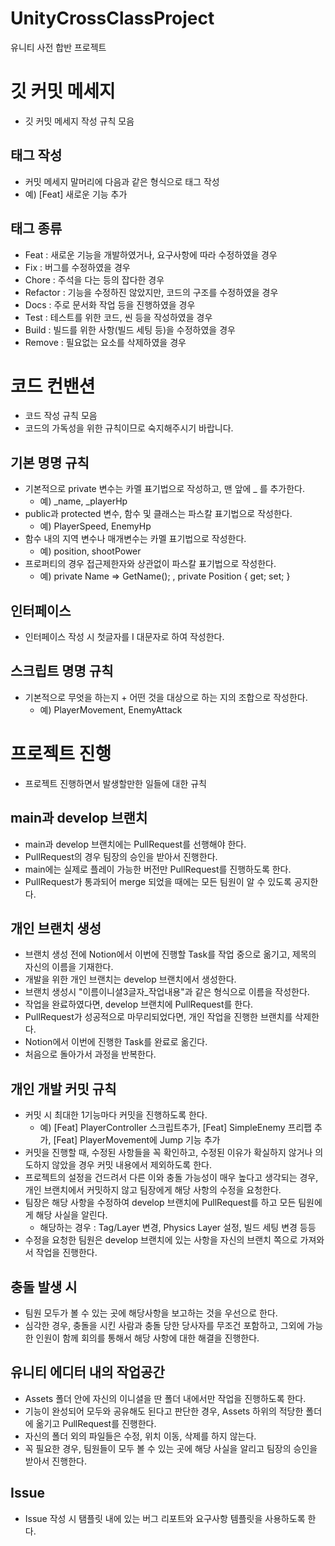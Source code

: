 # UnityCrossClassProject
유니티 사전 합반 프로젝트


# 깃 커밋 메세지
- 깃 커밋 메세지 작성 규칙 모음
## 태그 작성
- 커밋 메세지 말머리에 다음과 같은 형식으로 태그 작성
- 예) [Feat] 새로운 기능 추가
## 태그 종류
- Feat : 새로운 기능을 개발하였거나, 요구사항에 따라 수정하였을 경우
- Fix : 버그를 수정하였을 경우
- Chore : 주석을 다는 등의 잡다한 경우
- Refactor : 기능을 수정하진 않았지만, 코드의 구조를 수정하였을 경우
- Docs : 주로 문서화 작업 등을 진행하였을 경우
- Test : 테스트를 위한 코드, 씬 등을 작성하였을 경우
- Build : 빌드를 위한 사항(빌드 세팅 등)을 수정하였을 경우
- Remove : 필요없는 요소를 삭제하였을 경우
# 코드 컨밴션
- 코드 작성 규칙 모음
- 코드의 가독성을 위한 규칙이므로 숙지해주시기 바랍니다.
## 기본 명명 규칙
- 기본적으로 private 변수는 카멜 표기법으로 작성하고, 맨 앞에 _ 를 추가한다.
  - 예) \_name, \_playerHp
- public과 protected 변수, 함수 및 클래스는 파스칼 표기법으로 작성한다.
  - 예) PlayerSpeed, EnemyHp
- 함수 내의 지역 변수나 매개변수는 카멜 표기법으로 작성한다.
  - 예) position, shootPower
- 프로퍼티의 경우 접근제한자와 상관없이 파스칼 표기법으로 작성한다.
  - 예) private Name => GetName(); , private Position { get; set; }
## 인터페이스
- 인터페이스 작성 시 첫글자를 I 대문자로 하여 작성한다.

## 스크립트 명명 규칙
- 기본적으로 무엇을 하는지 + 어떤 것을 대상으로 하는 지의 조합으로 작성한다.
  - 예) PlayerMovement, EnemyAttack

# 프로젝트 진행
- 프로젝트 진행하면서 발생할만한 일들에 대한 규칙
## main과 develop 브랜치
- main과 develop 브랜치에는 PullRequest를 선행해야 한다.
- PullRequest의 경우 팀장의 승인을 받아서 진행한다.
- main에는 실제로 플레이 가능한 버전만 PullRequest를 진행하도록 한다.
- PullRequest가 통과되어 merge 되었을 때에는 모든 팀원이 알 수 있도록 공지한다.
## 개인 브랜치 생성
- 브랜치 생성 전에 Notion에서 이번에 진행할 Task를 작업 중으로 옮기고, 제목의 자신의 이름을 기재한다.
- 개발을 위한 개인 브랜치는 develop 브랜치에서 생성한다.
- 브랜치 생성시 "이름이니셜3글자_작업내용"과 같은 형식으로 이름을 작성한다.
- 작업을 완료하였다면, develop 브랜치에 PullRequest를 한다.
- PullRequest가 성공적으로 마무리되었다면, 개인 작업을 진행한 브랜치를 삭제한다.
- Notion에서 이번에 진행한 Task를 완료로 옮긴다.
- 처음으로 돌아가서 과정을 반복한다.
## 개인 개발 커밋 규칙
- 커밋 시 최대한 1기능마다 커밋을 진행하도록 한다.
  - 예) [Feat] PlayerController 스크립트추가, [Feat] SimpleEnemy 프리팹 추가, [Feat] PlayerMovement에 Jump 기능 추가
- 커밋을 진행할 때, 수정된 사항들을 꼭 확인하고, 수정된 이유가 확실하지 않거나 의도하지 않았을 경우 커밋 내용에서 제외하도록 한다.
- 프로젝트의 설정을 건드려서 다른 이와 충돌 가능성이 매우 높다고 생각되는 경우, 개인 브랜치에서 커밋하지 않고 팀장에게 해당 사항의 수정을 요청한다.
- 팀장은 해당 사항을 수정하여 develop 브랜치에 PullRequest를 하고 모든 팀원에게 해당 사실을 알린다.
  - 해당하는 경우 : Tag/Layer 변경, Physics Layer 설정, 빌드 세팅 변경 등등
- 수정을 요청한 팀원은 develop 브랜치에 있는 사항을 자신의 브랜치 쪽으로 가져와서 작업을 진행한다.
## 충돌 발생 시
- 팀원 모두가 볼 수 있는 곳에 해당사항을 보고하는 것을 우선으로 한다.
- 심각한 경우, 충돌을 시킨 사람과 충돌 당한 당사자를 무조건 포함하고, 그외에 가능한 인원이 함께 회의를 통해서 해당 사항에 대한 해결을 진행한다.

## 유니티 에디터 내의 작업공간
- Assets 폴더 안에 자신의 이니셜을 딴 폴더 내에서만 작업을 진행하도록 한다.
- 기능이 완성되어 모두와 공유해도 된다고 판단한 경우, Assets 하위의 적당한 폴더에 옮기고 PullRequest를 진행한다.
- 자신의 폴더 외의 파일들은 수정, 위치 이동, 삭제를 하지 않는다.
- 꼭 필요한 경우, 팀원들이 모두 볼 수 있는 곳에 해당 사실을 알리고 팀장의 승인을 받아서 진행한다.
## Issue
- Issue 작성 시 탬플릿 내에 있는 버그 리포트와 요구사항 템플릿을 사용하도록 한다.

